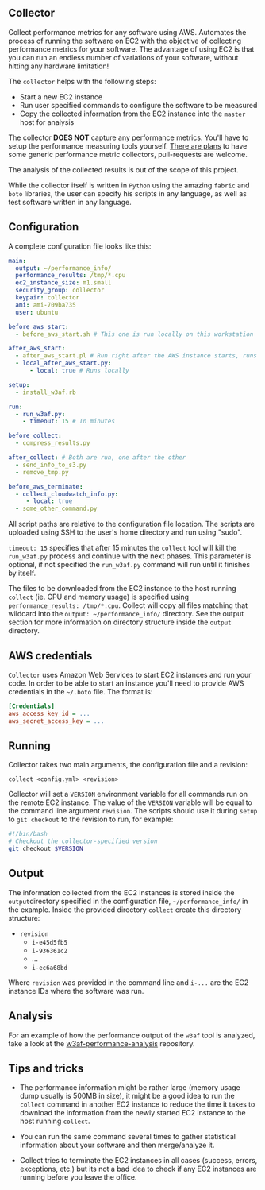 ## Collector

Collect performance metrics for any software using AWS. Automates the process of running the software on EC2 with the objective of collecting performance metrics for your software. The advantage of using EC2 is that you can run an endless number of variations of your software, without hitting any hardware limitation!

The `collector` helps with the following steps:
 * Start a new EC2 instance
 * Run user specified commands to configure the software to be measured
 * Copy the collected information from the EC2 instance into the `master` host for analysis
 
The collector **DOES NOT** capture any performance metrics. You'll have to setup the performance measuring tools yourself. [There are plans](https://github.com/andresriancho/collector/issues/1) to have some generic performance metric collectors, pull-requests are welcome.

The analysis of the collected results is out of the scope of this project.

While the collector itself is written in `Python` using the amazing `fabric` and `boto` libraries, the user can specify his scripts in any language, as well as test software written in any language.

## Configuration

A complete configuration file looks like this:

```yaml
main:
  output: ~/performance_info/
  performance_results: /tmp/*.cpu
  ec2_instance_size: m1.small
  security_group: collector
  keypair: collector
  ami: ami-709ba735
  user: ubuntu

before_aws_start:
  - before_aws_start.sh # This one is run locally on this workstation

after_aws_start:
  - after_aws_start.pl # Run right after the AWS instance starts, runs remotely
  - local_after_aws_start.py:
      - local: true # Runs locally

setup:
  - install_w3af.rb

run:
  - run_w3af.py:
    - timeout: 15 # In minutes

before_collect:
  - compress_results.py

after_collect: # Both are run, one after the other
  - send_info_to_s3.py
  - remove_tmp.py

before_aws_terminate:
  - collect_cloudwatch_info.py:
     - local: true
  - some_other_command.py
```

All script paths are relative to the configuration file location. The scripts are uploaded using SSH to the user's home directory and run using "sudo".

`timeout: 15` specifies that after 15 minutes the `collect` tool will kill the `run_w3af.py` process and continue with the next phases. This parameter is optional, if not specified the `run_w3af.py` command will run until it finishes by itself.

The files to be downloaded from the EC2 instance to the host running `collect` (ie. CPU and memory usage) is specified using `performance_results: /tmp/*.cpu`. Collect will copy all files matching that wildcard into the `output: ~/performance_info/` directory. See the output section for more information on directory structure inside the `output` directory.

## AWS credentials

`Collector` uses Amazon Web Services to start EC2 instances and run your code. In order to be able to start an instance you'll need to provide AWS credentials in the `~/.boto` file. The format is:

```ini
[Credentials]
aws_access_key_id = ...
aws_secret_access_key = ...
```

## Running

Collector takes two main arguments, the configuration file and a revision:
```console
collect <config.yml> <revision>
```

Collector will set a `VERSION` environment variable for all commands run on the remote EC2 instance. The value of the `VERSION` variable will be equal to the command line argument `revision`. The scripts should use it during `setup` to `git checkout` to the revision to run, for example:

```bash
#!/bin/bash
# Checkout the collector-specified version
git checkout $VERSION
```

## Output

The information collected from the EC2 instances is stored inside the `output`directory specified in the configuration file, `~/performance_info/` in the example. Inside the provided directory `collect` create this directory structure:
 * `revision`
   * `i-e45d5fb5`
   * `i-936361c2`
   * ...
   * `i-ec6a68bd`

Where `revision` was provided in the command line and `i-...` are the EC2 instance IDs where the software was run.

## Analysis

For an example of how the performance output of the `w3af` tool is analyzed, take a look at the [w3af-performance-analysis](https://github.com/andresriancho/w3af-performance-analysis) repository.

## Tips and tricks

 * The performance information might be rather large (memory usage dump usually is 500MB in size), it might be a good idea to run the `collect` command in another EC2 instance to reduce the time it takes to download the information from the newly started EC2 instance to the host running `collect`.

 * You can run the same command several times to gather statistical information about your software and then merge/analyze it.

 * Collect tries to terminate the EC2 instances in all cases (success, errors, exceptions, etc.) but its not a bad idea to check if any EC2 instances are running before you leave the office.